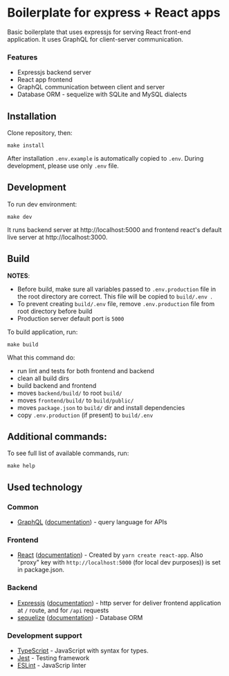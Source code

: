 # Boilerplate for express + React apps

Basic boilerplate that uses expressjs for serving React front-end application. It uses GraphQL for client-server communication.
### Features

- Expressjs backend server
- React app frontend
- GraphQL communication between client and server
- Database ORM - sequelize with SQLite and MySQL dialects

## Installation

Clone repository, then:
```
make install
```

After installation `.env.example` is automatically copied to `.env`. During development, please use only `.env` file.

## Development
To run dev environment:
```
make dev
```

It runs backend server at http://localhost:5000 and frontend react's default live server at http://localhost:3000.

## Build

**NOTES**: 
- Before build, make sure all variables passed to `.env.production` file in the root directory are correct. This file will be copied to `build/.env `.
- To prevent creating `build/.env` file, remove `.env.production` file from root directory before build
- Production server default port is `5000`

To build application, run:

```
make build
```

What this command do:
- run lint and tests for both frontend and backend
- clean all build dirs
- build backend and frontend
- moves `backend/build/` to root `build/`
- moves `frontend/build/` to `build/public/`
- moves `package.json` to `build/` dir and install dependencies
- copy `.env.production` (if present) to `build/.env`

## Additional commands:

To see full list of available commands, run:

```
make help
```

## Used technology

### Common

- [GraphQL](https://graphql.org/) ([documentation](https://graphql.org/code/#javascript)) - query language for APIs

### Frontend

- [React](https://reactjs.org/) ([documentation](https://reactjs.org/docs/getting-started.html)) - Created by `yarn create react-app`. Also "proxy" key with `http://localhost:5000` (for local dev purposes)) is set in package.json.

### Backend

- [Expressjs](https://expressjs.com/) ([documentation](https://expressjs.com/en/4x/api.html)) - http server for deliver frontend application at `/` route, and for `/api` requests
- [sequelize](https://sequelize.org/) ([documentation](https://sequelize.org/v6/)) - Database ORM

### Development support

- [TypeScript](https://www.typescriptlang.org/) - JavaScript with syntax for types.
- [Jest](https://jestjs.io/) - Testing framework
- [ESLint](https://eslint.org/) - JavaScrip linter